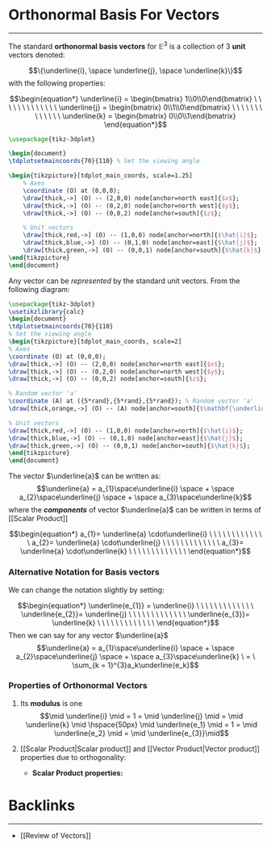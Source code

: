 # Orthonormal Basis For Vectors
---

The standard **orthonormal basis vectors** for $\mathbb{E}^3$ is a collection of 3 **unit** vectors denoted:

$$\{\underline{i}, \space \underline{j}, \space \underline{k}\}$$
with the following properties:

$$\begin{equation*}
\underline{i} = \begin{bmatrix} 1\\0\\0\end{bmatrix} \ \ \ \ \ \ \ \ \ \ \ \ \
\underline{j} = \begin{bmatrix} 0\\1\\0\end{bmatrix} \ \ \ \ \ \ \ \ \ \ \ \ \
\underline{k} = \begin{bmatrix} 0\\0\\1\end{bmatrix}
\end{equation*}$$

```tikz
\usepackage{tikz-3dplot}

\begin{document}
\tdplotsetmaincoords{70}{110} % Set the viewing angle

\begin{tikzpicture}[tdplot_main_coords, scale=1.25]
    % Axes
    \coordinate (O) at (0,0,0);
    \draw[thick,->] (O) -- (2,0,0) node[anchor=north east]{$x$};
    \draw[thick,->] (O) -- (0,2,0) node[anchor=north west]{$y$};
    \draw[thick,->] (O) -- (0,0,2) node[anchor=south]{$z$};

    % Unit vectors
    \draw[thick,red,->] (O) -- (1,0,0) node[anchor=north]{$\hat{i}$};
    \draw[thick,blue,->] (O) -- (0,1,0) node[anchor=east]{$\hat{j}$};
    \draw[thick,green,->] (O) -- (0,0,1) node[anchor=south]{$\hat{k}$};
\end{tikzpicture}
\end{document}
```

Any vector can be *represented* by the standard unit vectors. From the following diagram:

```tikz
\usepackage{tikz-3dplot} 
\usetikzlibrary{calc} 
\begin{document} 
\tdplotsetmaincoords{70}{110} 
% Set the viewing angle 
\begin{tikzpicture}[tdplot_main_coords, scale=2] 
% Axes 
\coordinate (O) at (0,0,0); 
\draw[thick,->] (O) -- (2,0,0) node[anchor=north east]{$x$}; 
\draw[thick,->] (O) -- (0,2,0) node[anchor=north west]{$y$}; 
\draw[thick,->] (O) -- (0,0,2) node[anchor=south]{$z$}; 

% Random vector 'a' 
\coordinate (A) at ({5*rand},{5*rand},{5*rand}); % Random vector 'a' 
\draw[thick,orange,->] (O) -- (A) node[anchor=south]{$\mathbf{\underline{a}}$}; 

% Unit vectors 
\draw[thick,red,->] (O) -- (1,0,0) node[anchor=north]{$\hat{i}$}; 
\draw[thick,blue,->] (O) -- (0,1,0) node[anchor=east]{$\hat{j}$}; 
\draw[thick,green,->] (O) -- (0,0,1) node[anchor=south]{$\hat{k}$}; 
\end{tikzpicture}
\end{document}
```
The vector $\underline{a}$ can be written as:
$$\underline{a} = a_{1}\space\underline{i} \space  + \space a_{2}\space\underline{j} \space + \space a_{3}\space\underline{k}$$
where the ***components*** of vector $\underline{a}$ can be written in terms of [[Scalar Product]]

$$\begin{equation*}
a_{1}= \underline{a} \cdot\underline{i} \ \ \ \ \ \ \ \ \ \ \ \ \
a_{2}= \underline{a} \cdot\underline{j} \ \ \ \ \ \ \ \ \ \ \ \ \
a_{3}= \underline{a} \cdot\underline{k} \ \ \ \ \ \ \ \ \ \ \ \ \
\end{equation*}$$


### Alternative Notation for Basis vectors

We can change the notation slightly by setting:

$$\begin{equation*}
\underline{e_{1}} = \underline{i} \ \ \ \ \ \ \ \ \ \ \ \ \
\underline{e_{2}}= \underline{j} \ \ \ \ \ \ \ \ \ \ \ \ \
\underline{e_{3}}= \underline{k} \ \ \ \ \ \ \ \ \ \ \ \ \
\end{equation*}$$
Then we can say for any vector $\underline{a}$
$$\underline{a} = a_{1}\space\underline{i} \space  + \space a_{2}\space\underline{j} \space + \space a_{3}\space\underline{k} \ = \ \sum_{k = 1}^{3}a_k\underline{e_k}$$

### Properties of Orthonormal Vectors

1. Its **modulus** is one
 $$\mid \underline{i} \mid = 1 = \mid \underline{j} \mid = \mid \underline{k} \mid \hspace{50px} \mid \underline{e_1} \mid = 1 = \mid \underline{e_2} \mid = \mid \underline{e_{3}}\mid$$
 
 2. [[Scalar Product|Scalar product]] and [[Vector Product|Vector product]] properties due to orthogonality:

	 * **Scalar Product properties:**
	  $$$$

# Backlinks
---
- [[Review of Vectors]]